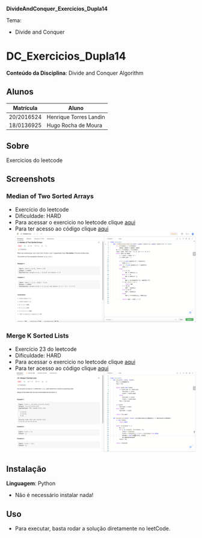 **DivideAndConquer_Exercicios_Dupla14** 

Tema:
 - Divide and Conquer

# DC_Exercicios_Dupla14

**Conteúdo da Disciplina**: Divide and Conquer Algorithm

## Alunos
|Matrícula | Aluno |
| -- | -- |
| 20/2016524  |  Henrique Torres Landin |
| 18/0136925  |  Hugo Rocha de Moura |

## Sobre 
Exercicios do leetcode

## Screenshots
### Median of Two Sorted Arrays
- Exercício do leetcode
- Dificuldade: HARD
- Para acessar o exercicio no leetcode clique [aqui](https://leetcode.com/problems/median-of-two-sorted-arrays)
- Para ter acesso ao código clique [aqui](https://leetcode.com/problems/median-of-two-sorted-arrays/submissions/974711982/)
![m2sA](https://github.com/projeto-de-algoritmos/DC_Dupla_14/blob/main/q1.png)

### Merge K Sorted Lists
- Exercício 23 do leetcode
- Dificuldade: HARD
- Para acessar o exercicio no leetcode clique [aqui](https://leetcode.com/problems/merge-k-sorted-lists/description/)
- Para ter acesso ao código clique [aqui](https://leetcode.com/problems/merge-k-sorted-lists/submissions/974750472/)
![PatchingArray](https://github.com/projeto-de-algoritmos/DC_Dupla_14/blob/main/q2.png)



## Instalação 
**Linguagem**: Python
- Não é necessário instalar nada!

## Uso 
- Para executar, basta rodar a solução diretamente no leetCode.
